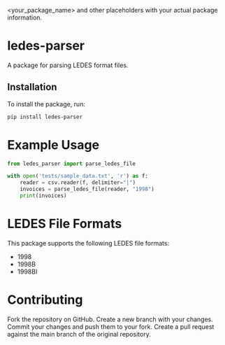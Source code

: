 <your_package_name> and other placeholders with your actual package information.
# ledes-parser

A package for parsing LEDES format files.

## Installation

To install the package, run:

```bash
pip install ledes-parser
```
# Example Usage
```python
from ledes_parser import parse_ledes_file

with open('tests/sample_data.txt', 'r') as f:
    reader = csv.reader(f, delimiter="|")
    invoices = parse_ledes_file(reader, "1998")
    print(invoices)
```

# LEDES File Formats
This package supports the following LEDES file formats:

* 1998
* 1998B
* 1998BI

# Contributing
Fork the repository on GitHub.
Create a new branch with your changes.
Commit your changes and push them to your fork.
Create a pull request against the main branch of the original repository.